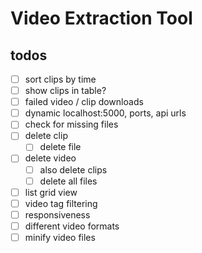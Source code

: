 # Video Extraction Tool

## todos
- [ ] sort clips by time
- [ ] show clips in table?
- [ ] failed video / clip downloads
- [ ] dynamic localhost:5000, ports, api urls
- [ ] check for missing files
- [ ] delete clip
  - [ ] delete file
- [ ] delete video
  - [ ] also delete clips
  - [ ] delete all files
- [ ] list grid view
- [ ] video tag filtering
- [ ] responsiveness
- [ ] different video formats
- [ ] minify video files
